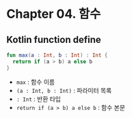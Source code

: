 # Chapter 04. 함수

## Kotlin function define

```kotlin
fun max(a : Int, b : Int) : Int {
  return if (a > b) a else b
}
```

- `max` : 함수 이름
- `(a : Int, b : Int)` : 파라미터 목록
- `: Int` :  반환 타입
- `return if (a > b) a else b` : 함수 본문
